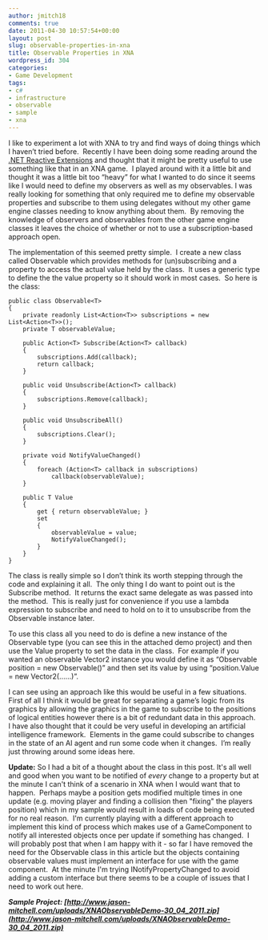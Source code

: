```yaml
---
author: jmitch18
comments: true
date: 2011-04-30 10:57:54+00:00
layout: post
slug: observable-properties-in-xna
title: Observable Properties in XNA
wordpress_id: 304
categories:
- Game Development
tags:
- c#
- infrastructure
- observable
- sample
- xna
---
```


I like to experiment a lot with XNA to try and find ways of doing things which I haven’t tried before.  Recently I have been doing some reading around the [.NET Reactive Extensions](http://msdn.microsoft.com/en-us/data/gg577609) and thought that it might be pretty useful to use something like that in an XNA game.  I played around with it a little bit and thought it was a little bit too “heavy” for what I wanted to do since it seems like I would need to define my observers as well as my observables. I was really looking for something that only required me to define my observable properties and subscribe to them using delegates without my other game engine classes needing to know anything about them.  By removing the knowledge of observers and observables from the other game engine classes it leaves the choice of whether or not to use a subscription-based approach open.

<!-- more -->

The implementation of this seemed pretty simple.  I create a new class called Observable which provides methods for (un)subscribing and a property to access the actual value held by the class.  It uses a generic type to define the the value property so it should work in most cases.  So here is the class:

    
    public class Observable<T>
    {
        private readonly List<Action<T>> subscriptions = new List<Action<T>>();
        private T observableValue;
    
        public Action<T> Subscribe(Action<T> callback)
        {
            subscriptions.Add(callback);
            return callback;
        }
    
        public void Unsubscribe(Action<T> callback)
        {
            subscriptions.Remove(callback);
        }
    
        public void UnsubscribeAll()
        {
            subscriptions.Clear();
        }
    
        private void NotifyValueChanged()
        {
            foreach (Action<T> callback in subscriptions)
                callback(observableValue);
        }
    
        public T Value
        {
            get { return observableValue; }
            set
            {
                observableValue = value;
                NotifyValueChanged();
            }
        }
    }


The class is really simple so I don’t think its worth stepping through the code and explaining it all.  The only thing I do want to point out is the Subscribe method.  It returns the exact same delegate as was passed into the method.  This is really just for convenience if you use a lambda expression to subscribe and need to hold on to it to unsubscribe from the Observable instance later.

To use this class all you need to do is define a new instance of the Observable type (you can see this in the attached demo project) and then use the Value property to set the data in the class.  For example if you wanted an observable Vector2 instance you would define it as “Observable<Vector2> position = new Observable<Vector2>()” and then set its value by using “position.Value = new Vector2(……)”.

I can see using an approach like this would be useful in a few situations.  First of all I think it would be great for separating a game’s logic from its graphics by allowing the graphics in the game to subscribe to the positions of logical entities however there is a bit of redundant data in this approach.  I have also thought that it could be very useful in developing an artificial intelligence framework.  Elements in the game could subscribe to changes in the state of an AI agent and run some code when it changes.  I’m really just throwing around some ideas here.

**Update:**
So I had a bit of a thought about the class in this post. It's all well and good when you want to be notified of _every_ change to a property but at the minute I can't think of a scenario in XNA when I would want that to happen.  Perhaps maybe a position gets modified multiple times in one update (e.g. moving player and finding a collision then "fixing" the players position) which in my sample would result in loads of code being executed for no real reason.  I'm currently playing with a different approach to implement this kind of process which makes use of a GameComponent to notify all interested objects once per update if something has changed.  I will probably post that when I am happy with it - so far I have removed the need for the Observable class in this article but the objects containing observable values must implement an interface for use with the game component.  At the minute I'm trying INotifyPropertyChanged to avoid adding a custom interface but there seems to be a couple of issues that I need to work out here.

**_Sample Project: [http://www.jason-mitchell.com/uploads/XNAObservableDemo-30_04_2011.zip](http://www.jason-mitchell.com/uploads/XNAObservableDemo-30_04_2011.zip)_**
